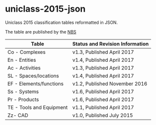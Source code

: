 # uniclass-2015-json
Uniclass 2015 classification tables reformatted in JSON.

The table are published by the [NBS](https://toolkit.thenbs.com/articles/classification#classificationtables)

| Table | Status and Revision Information |
| ----- | --------------------------------|
| Co - Complexes |	v1.3, Published April 2017	
| En - Entities | 	v1.4, Published April 2017	
| Ac - Activities | 	v1.3, Published April 2017	
| SL - Spaces/locations | 	v1.4, Published April 2017	
| EF - Elements/functions | 	v1.2, Published November 2016	
| Ss - Systems | 	v1.6, Published April 2017	
| Pr - Products | 	v1.6, Published April 2017	
| TE - Tools and Equipment | 	v1.1, Published April 2017	
| Zz- CAD | 	v1.0, Published July 2015
